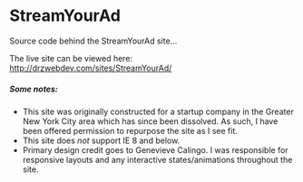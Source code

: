# StreamYourAd

Source code behind the StreamYourAd site...

The live site can be viewed here: http://drzwebdev.com/sites/StreamYourAd/

##### Some notes:

* This site was originally constructed for a startup company in the Greater New York City area which has since been dissolved. As such, I have been offered permission to repurpose the site as I see fit.
* This site does _not_ support IE 8 and below.
* Primary design credit goes to Genevieve Calingo. I was responsible for responsive layouts and any interactive states/animations throughout the site.
